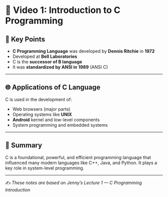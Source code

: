 # 📘 Video 1: Introduction to C Programming

## 🔑 Key Points

- **C Programming Language** was developed by **Dennis Ritchie** in **1972**
- Developed at **Bell Laboratories**
- C is the **successor of B language**
- It was **standardized by ANSI in 1989** (ANSI C)

---

## 🌐 Applications of C Language

C is used in the development of:

- Web browsers (major parts)
- Operating systems like **UNIX**
- **Android** kernel and low-level components
- System programming and embedded systems

---

## 🧠 Summary

C is a foundational, powerful, and efficient programming language that influenced many modern languages like C++, Java, and Python. It plays a key role in system-level programming.

---

✍️ *These notes are based on Jenny’s Lecture 1 — C Programming Introduction*
